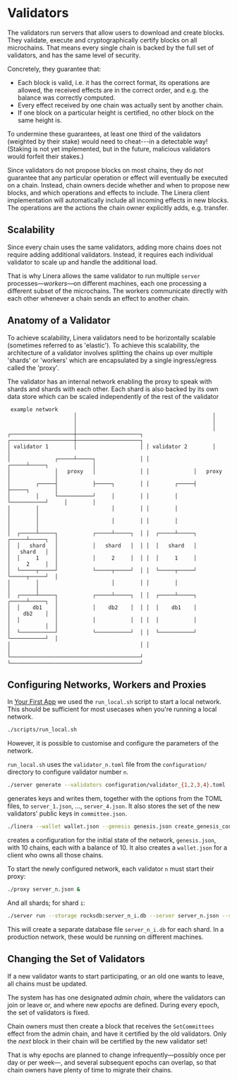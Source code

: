 # Validators

The validators run servers that allow users to download and create blocks. They validate,
execute and cryptographically certify blocks on all microchains. That means every single
chain is backed by the full set of validators, and has the same level of security.

Concretely, they guarantee that:

- Each block is valid, i.e. it has the correct format, its operations are allowed, the
  received effects are in the correct order, and e.g. the balance was correctly computed.
- Every effect received by one chain was actually sent by another chain.
- If one block on a particular height is certified, no other block on the same height is.

To undermine these guarantees, at least one third of the validators (weighted by their
stake) would need to cheat---in a detectable way! (Staking is not yet implemented, but in
the future, malicious validators would forfeit their stakes.)

Since validators do not propose blocks on most chains, they do _not_ guarantee that any
particular operation or effect will eventually be executed on a chain. Instead, chain
owners decide whether and when to propose new blocks, and which operations and effects to
include.
The Linera client implementation will automatically include all incoming effects in new
blocks. The operations are the actions the chain owner explicitly adds, e.g. transfer.

## Scalability

Since every chain uses the same validators, adding more chains does not require adding
additional validators. Instead, it requires each individual validator to scale up and
handle the additional load.

That is why Linera allows the same validator to run multiple `server`
processes—_workers_—on different machines, each one processing a different subset of
the microchains. The workers communicate directly with each other whenever a chain sends
an effect to another chain.

## Anatomy of a Validator

To achieve scalability, Linera validators need to be horizontally scalable (sometimes
referred to as 'elastic'). To achieve this scalability, the architecture of a validator
involves splitting the chains up over multiple 'shards' or 'workers' which are
encapsulated by a single ingress/egress called the 'proxy'.

The validator has an internal network enabling the proxy to speak with shards and shards
with each other. Each shard is also backed by its own data store which can be scaled
independently of the rest of the validator

```
 example network
                     │                                           │
                     │                                           │
                     │                                           │
┌────────────────────┼────────────────────┐ ┌────────────────────┼────────────────────┐
│ validator 1        │                    │ │ validator 2        │                    │
│              ┌─────┴─────┐              │ │              ┌─────┴─────┐              │
│              │   proxy   │              │ │              │   proxy   │              │
│        ┌─────┤           ├─────┐        │ │        ┌─────┤           ├─────┐        │
│        │     └───────────┘     │        │ │        │     └───────────┘     │        │
│        │                       │        │ │        │                       │        │
│        │                       │        │ │        │                       │        │
│  ┌─────┴─────┐           ┌─────┴─────┐  │ │  ┌─────┴─────┐           ┌─────┴─────┐  │
│  │   shard   │           │   shard   │  │ │  │   shard   │           │   shard   │  │
│  │     1     │           │     2     │  │ │  │     1     │           │     2     │  │
│  └─────┬─────┘           └─────┬─────┘  │ │  └─────┬─────┘           └─────┬─────┘  │
│        │                       │        │ │        │                       │        │
│  ┌─────┴─────┐           ┌─────┴─────┐  │ │  ┌─────┴─────┐           ┌─────┴─────┐  │
│  │    db1    │           │    db2    │  │ │  │    db1    │           │    db2    │  │
│  │           │           │           │  │ │  │           │           │           │  │
│  └───────────┘           └───────────┘  │ │  └───────────┘           └───────────┘  │
│                                         │ │                                         │
└─────────────────────────────────────────┘ └─────────────────────────────────────────┘

```

## Configuring Networks, Workers and Proxies

In [Your First App](../getting_started/first_app.md) we used the `run_local.sh` script
to start a local network. This should be sufficient for most usecases when you're running
a local network.

```bash
./scripts/run_local.sh
```

However, it is possible to customise and configure the parameters of the network.

`run_local.sh` uses the `validator_n.toml` file from the `configuration/` directory to configure validator number `n`.

```bash
./server generate --validators configuration/validator_{1,2,3,4}.toml --committee committee.json
```

generates keys and writes them, together with the options from the TOML files, to
`server_1.json`, ..., `server_4.json`. It also stores the set of the new validators'
public keys in `committee.json`.

```bash
./linera --wallet wallet.json --genesis genesis.json create_genesis_config 10 --initial-funding 10 --committee committee.json
```

creates a configuration for the initial state of the network, `genesis.json`, with 10
chains, each with a balance of 10. It also creates a `wallet.json` for a client who owns
all those chains.

To start the newly configured network, each validator `n` must start their proxy:

```bash
./proxy server_n.json &
```

And all shards; for shard `i`:

```bash
./server run --storage rocksdb:server_n_i.db --server server_n.json --shard i --genesis genesis.json &
```

This will create a separate database file `server_n_i.db` for each shard. In a production
network, these would be running on different machines.

## Changing the Set of Validators

If a new validator wants to start participating, or an old one wants to leave, all chains
must be updated.

The system has has one designated _admin chain_, where the validators can join or leave
or, and where new _epochs_ are defined. During every epoch, the set of validators is
fixed.

Chain owners must then create a block that receives the `SetCommittees` effect from the
admin chain, and have it certified by the old validators. Only the _next_ block in their
chain will be certified by the new validator set!

That is why epochs are planned to change infrequently—possibly once per day or per
week—, and several subsequent epochs can overlap, so that chain owners have plenty of
time to migrate their chains.
